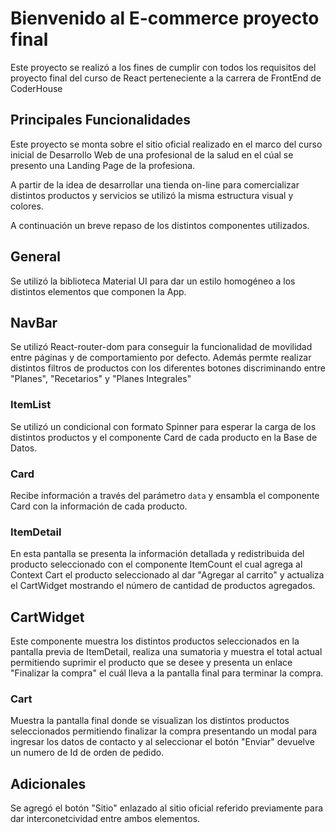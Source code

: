 # Bienvenido al E-commerce proyecto final

Este proyecto se realizó a los fines de cumplir con todos los requisitos del proyecto final del curso de React perteneciente a la carrera de FrontEnd de CoderHouse

## Principales Funcionalidades

Este proyecto se monta sobre el sitio oficial realizado en el marco del curso inicial de Desarrollo Web de una profesional de la salud en el cúal se presento una Landing Page de la profesiona.

A partir de la idea de desarrollar una tienda on-line para comercializar distintos productos y servicios se utilizó la misma estructura visual y colores.

A continuación un breve repaso de los distintos componentes utilizados.

## General

Se utilizó la biblioteca Material UI para dar un estilo homogéneo a los distintos elementos que componen la App.

## NavBar

Se utilizó React-router-dom para conseguir la funcionalidad de movilidad entre páginas y de comportamiento por defecto.
Además permte realizar distintos filtros de productos con los diferentes botones discriminando entre "Planes", "Recetarios" y "Planes Integrales"

### ItemList

Se utilizó un condicional con formato Spinner para esperar la carga de los distintos productos y el componente Card de cada producto en la Base de Datos.

### Card

Recibe información a través del parámetro `data` y ensambla el componente Card con la información de cada producto.


### ItemDetail

En esta pantalla se presenta la información detallada y redistribuida del producto seleccionado con el componente ItemCount el cual agrega al Context Cart el producto seleccionado al dar "Agregar al carrito" y actualiza el CartWidget mostrando el número de cantidad de productos agregados.

## CartWidget

Este componente muestra los distintos productos seleccionados en la pantalla previa de ItemDetail, realiza una sumatoria y muestra el total actual permitiendo suprimir el producto que se desee y presenta un enlace "Finalizar la compra" el cuál lleva a la pantalla final para terminar la compra.

### Cart

Muestra la pantalla final donde se visualizan los distintos productos seleccionados permitiendo finalizar la compra presentando un modal para ingresar los datos de contacto y al seleccionar el botón "Enviar" devuelve un numero de Id de orden de pedido.

## Adicionales

Se agregó el botón "Sitio" enlazado al sitio oficial referido previamente para dar interconetcividad entre ambos elementos.